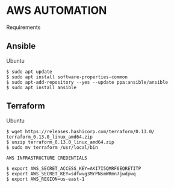 # AWS AUTOMATION

Requirements

  Ansible
  -------

  Ubuntu 

    $ sudo apt update
    $ sudo apt install software-properties-common
    $ sudo apt-add-repository --yes --update ppa:ansible/ansible
    $ sudo apt install ansible

  Terraform
  ---------

  Ubuntu

    $ wget https://releases.hashicorp.com/terraform/0.13.0/ terraform_0.13.0_linux_amd64.zip
    $ unzip terraform_0.13.0_linux_amd64.zip
    $ sudo mv terraform /usr/local/bin

    AWS INFRASTRUCTURE CREDENTIALS

    $ export AWS_SECRET_ACCESS_KEY=AKI7I5QMRF6EQRETITP
    $ export AWS_SECRET_KEY=sdfwvg3MrPNsmWRmn7jwdpwq
    $ export AWS_REGION=us-east-1